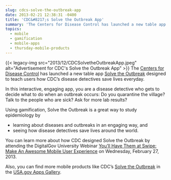 ```yaml
---
slug: cdcs-solve-the-outbreak-app
date: 2013-02-21 12:38:31 -0400
title: 'CDC&#8217;s Solve the Outbreak App'
summary: 'The Centers for Disease Control has launched a new table app Solve the Outbreak designed to teach users how CDC&#8217;s disease detectives save lives everyday. In this interactive, engaging app, you are a disease detective who gets to decide what to do when an outbreak'
topics:
  - mobile
  - gamification
  - mobile-apps
  - thursday-mobile-products
---
```


{{< legacy-img src="2013/12/CDCSolvetheOutbreakApp.jpeg" alt="Advertisement for CDC's Solve the Outbreak App" >}} The [Centers for Disease Control](http://cdc.gov) has launched a new table app [Solve the Outbreak](https://itunes.apple.com/us/app/solve-the-outbreak/id592485067?mt=8) designed to teach users how CDC&#8217;s disease detectives save lives everyday.

In this interactive, engaging app, you are a disease detective who gets to decide what to do when an outbreak occurs: Do you quarantine the village? Talk to the people who are sick? Ask for more lab results?

Using gamification, Solve the Outbreak is a great way to study epidemiology by

  * learning about diseases and outbreaks in an engaging way, and
  * seeing how disease detectives save lives around the world.

You can learn more about how CDC designed Solve the Outbreak by attending the DigitalGov University Webinar [You’ll Have Them at Swipe: Make An Awesome Mobile User Experience](https://digital.gov/2013/02/11/youll-have-them-at-swipe-making-an-awesome-mobile-user-experience-webinar/ "You’ll Have Them at Swipe: Making An Awesome Mobile User Experience Webinar") on Wednesday, February 27, 2013.

Also, you can find more mobile products like CDC&#8217;s [Solve the Outbreak](https://itunes.apple.com/us/app/solve-the-outbreak/id592485067?mt=8) in the [USA.gov Apps Gallery](http://apps.usa.gov/).